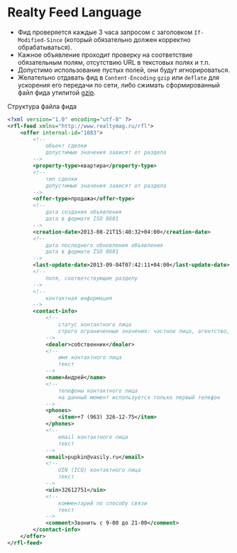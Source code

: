 Realty Feed Language
====================

* Фид проверяется каждые 3 часа запросом с заголовком ```If-Modified-Since``` (который обязательно должен корректно обрабатываться).
* Кажное объявление проходит проверку на соответствие обязательным полям, отсутствию URL в текстовых полях и т.п.
* Допустимо использование пустых полей, они будут игнорироваться.
* Желательно отдавать фид в ```Content-Encoding``` ```gzip``` или ```deflate``` для ускорения его передачи по сети, либо сжимать сформированный файл фида утилитой [gzip].

Структура файла фида

```xml
<?xml version="1.0" encoding="utf-8" ?>
<rfl-feed xmlns="http://www.realtymag.ru/rfl">
	<offer internal-id="1083">
		<!--
			объект сделки
			допустимые значения зависят от раздела
		-->
		<property-type>квартира</property-type>
		<!--
			тип сделки
			допустимые значения зависят от раздела
		-->
		<offer-type>продажа</offer-type>
		<!--
			дата создания объявления
			дата в формате ISO 8601
		-->
		<creation-date>2013-08-21T15:40:32+04:00</creation-date>
		<!--
			дата последнего обновления объявления
			дата в формате ISO 8601
		-->
		<last-update-date>2013-09-04T07:42:11+04:00</last-update-date>
		<!--
			поля, соответствующие разделу
		-->
		<!--
			контактная информация
		-->
		<contact-info>
            <!--
                статус контактного лица
                строго ограниченные значения: частное лицо, агентство, маклер, инвестор, застройщик, частный риэлтор, собственник
            -->
            <dealer>собственник</dealer>
            <!--
                имя контактного лица
                текст
            -->
            <name>Андрей</name>
            <!--
                телефоны контактного лица
                на данный момент используется только первый телефон
            -->
            <phones>
                <item>+7 (963) 326-12-75</item>
            </phones>
            <!--
                email контактного лица
                текст
            -->
            <email>pupkin@vasily.ru</email>
            <!--
                UIN (ICQ) контактного лица
                текст
            -->
            <uin>32612751</uin>
            <!--
                комментарий по способу связи
                текст
            -->
            <comment>Звонить с 9-00 до 21-00</comment>
        </contact-info>
	</offer>
</rfl-feed>
```

[gzip]: http://www.gnu.org/software/gzip/manual/gzip.html

